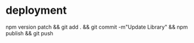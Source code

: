 # deployment

npm version patch && git add . && git commit -m"Update Library" && npm publish && git push